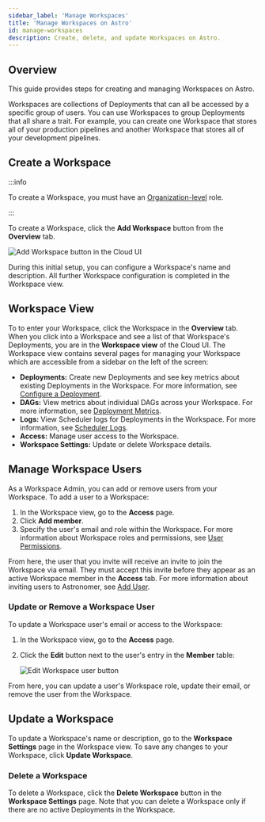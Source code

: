 ```yaml
---
sidebar_label: 'Manage Workspaces'
title: 'Manage Workspaces on Astro'
id: manage-workspaces
description: Create, delete, and update Workspaces on Astro.
---
```


## Overview

This guide provides steps for creating and managing Workspaces on Astro.

Workspaces are collections of Deployments that can all be accessed by a specific group of users. You can use Workspaces to group Deployments that all share a trait. For example, you can create one Workspace that stores all of your production pipelines and another Workspace that stores all of your development pipelines.

## Create a Workspace

:::info

To create a Workspace, you must have an [Organization-level](user-permissions.md#organization-roles) role.

:::

To create a Workspace, click the **Add Workspace** button from the **Overview** tab.

![Add Workspace button in the Cloud UI](/img/docs/add-workspace.png)

During this initial setup, you can configure a Workspace's name and description. All further Workspace configuration is completed in the Workspace view.

## Workspace View

To to enter your Workspace, click the Workspace in the **Overview** tab. When you click into a Workspace and see a list of that Workspace's Deployments, you are in the **Workspace view** of the Cloud UI. The Workspace view contains several pages for managing your Workspace which are accessible from a sidebar on the left of the screen:

- **Deployments:** Create new Deployments and see key metrics about existing Deployments in the Workspace. For more information, see [Configure a Deployment](configure-deployment.md).
- **DAGs:** View metrics about individual DAGs across your Workspace. For more information, see [Deployment Metrics](deployment-metrics.md#dag-runs).
- **Logs:** View Scheduler logs for Deployments in the Workspace. For more information, see [Scheduler Logs](scheduler-logs.md).
- **Access:** Manage user access to the Workspace.
- **Workspace Settings:** Update or delete Workspace details.

## Manage Workspace Users

As a Workspace Admin, you can add or remove users from your Workspace. To add a user to a Workspace:

1. In the Workspace view, go to the **Access** page.
2. Click **Add member**.
3. Specify the user's email and role within the Workspace. For more information about Workspace roles and permissions, see [User Permissions](user-permissions.md).

From here, the user that you invite will receive an invite to join the Workspace via email. They must accept this invite before they appear as an active Workspace member in the **Access** tab. For more information about inviting users to Astronomer, see [Add User](add-user.md).

### Update or Remove a Workspace User

To update a Workspace user's email or access to the Workspace:

1. In the Workspace view, go to the **Access** page.
2. Click the **Edit** button next to the user's entry in the **Member** table:

    ![Edit Workspace user button](/img/docs/edit-workspace-user.png)

From here, you can update a user's Workspace role, update their email, or remove the user from the Workspace.

## Update a Workspace

To update a Workspace's name or description, go to the **Workspace Settings** page in the Workspace view. To save any changes to your Workspace, click **Update Workspace**.

### Delete a Workspace

To delete a Workspace, click the **Delete Workspace** button in the **Workspace Settings** page. Note that you can delete a Workspace only if there are no active Deployments in the Workspace.
